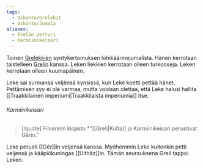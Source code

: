 ```yaml
---
tags:
  - Uskonto/Grelekit
  - Uskonto/Jumala
aliases:
  - Etelän petturi
  - Karmiinikeisari
---
```




Toinen [Grelekkien](Grelekit.md) syntykertomuksen lohikäärmejumalista. Hänen kerrotaan taistelleen [Grelin](Greli.md) kanssa. Leken liekkien kerrotaan olleen turkooseja. Leken kerrotaan olleen kuumapäinen.

Leke sai surmansa veljënsä kynsissä, kun Leke koetti pettää hänet. Pettämisen syy ei ole varmaa, mutta voidaan olettaa, että Leke halusi hallita [[Traakkilainen imperiumi|Traakkilaista imperiumia]] itse.

###### Karmiinikeisari

>[!quote] Filverelin kirjasto
>*"[[Greli|Kulta]] ja Karmiinikeisari perustivat Gêrin."

Leke perusti [[Gêr]]in veljensä kanssa. Myöhemmin Leke kuitenkin petti veljensä ja kääpiökuningas [[Ulthâz]]in. Tämän seurauksena Greli tappoi Leken.

